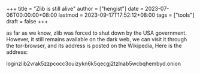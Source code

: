 +++
title = "Zlib is still alive"
author = ["hengist"]
date = 2023-07-06T00:00:00+08:00
lastmod = 2023-09-17T17:52:12+08:00
tags = ["tools"]
draft = false
+++

as far as we know, zlib was forced to shut down by the USA government. However, it still remains available on the dark web, we can visit it through the tor-browser, and its address is posted on the Wikipedia, Here is the address:

loginzlib​2vrak5zzpcocc3ouizykn6k5qecgj2tzlnab5wcbqhembyd.onion
